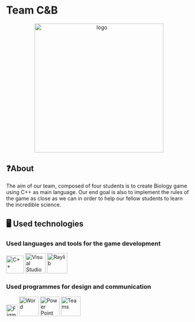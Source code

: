 # Team C&B

<p align = "center">
    <img src = "https://media.discordapp.net/attachments/913679081961291849/1091409241421643786/Logo.png?width=801&height=519" alt="logo" width=350px/>
</p>

## ❓About
<p>The aim of our team, composed of four students is to create Biology game using C++ as main language. Our end goal is also to implement the rules of the game as close as we can in order to help our fellow students to learn the incredible science.</p>

## 🖥️ Used technologies
### Used languages and tools for the game development
<p align="left">
    <img src="https://brandslogos.com/wp-content/uploads/thumbs/c-logo-vector.svg" alt="C++" width=48px />
    <img src="https://user-images.githubusercontent.com/85338764/167484309-c8c92f0c-8b4d-499c-93c2-71e2c5486182.png" alt="Visual Studio" width=55px />
    <img src="https://upload.wikimedia.org/wikipedia/commons/f/f4/Raylib_logo.png" alt="Raylib" width=55px height="55px"/>
</p>

### Used programmes for design and communication
<p align="left">
    <img src="https://upload.wikimedia.org/wikipedia/commons/3/33/Figma-logo.svg" alt="Figma" width=31px />
    <img src="https://www.pinclipart.com/picdir/big/401-4019240_na-ms-word-png-icon-clipart.png" alt="Word" width=53px />
    <img src="https://www.freeiconspng.com/thumbs/ppt-icon/powerpoint-icon-microsoft-powerpoint-icon-network-powerpoint-icons-and-3.png" alt="Power Point" width=53px height=53px/>
    <img src="https://pnggrid.com/wp-content/uploads/2021/07/Microsoft-Teams-Logo.png" alt="Teams" width=53px />
</p>

